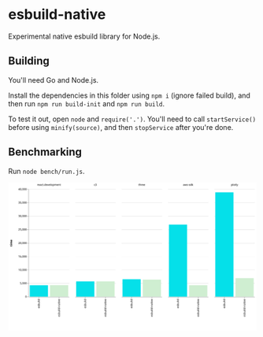# esbuild-native

Experimental native esbuild library for Node.js.

## Building

You'll need Go and Node.js.

Install the dependencies in this folder using `npm i` (ignore failed build), and then run `npm run build-init` and `npm run build`.

To test it out, open `node` and `require('.')`. You'll need to call `startService()` before using `minify(source)`, and then `stopService` after you're done.

## Benchmarking

Run `node bench/run.js`.

<img src="./bench/results.svg">
